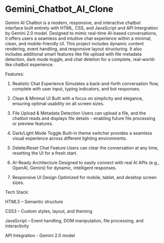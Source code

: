 # Gemini_Chatbot_AI_Clone
Gemini AI Chatbot is a modern, responsive, and interactive chatbot interface built entirely with HTML, CSS, and JavaScript and API Intergration by Gemini 2.0 model. Designed to mimic real-time AI-based conversations, it offers users a seamless and intuitive chat experience within a minimal, clean, and mobile-friendly UI. This project includes dynamic content rendering, event handling, and responsive layout structuring. It also includes additional smart features like file upload with file metadata detection, dark mode toggle, and chat deletion for a complete, real-world-like chatbot experience.

Features:

1) Realistic Chat Experience
Simulates a back-and-forth conversation flow, complete with user input, typing indicators, and bot responses.

2) Clean & Minimal UI
Built with a focus on simplicity and elegance, ensuring optimal usability on all screen sizes.

3) File Upload & Metadata Detection
Users can upload a file, and the chatbot reads and displays file details - enabling future file processing or preview features.

4) Dark/Light Mode Toggle
Built-in theme switcher provides a seamless visual experience across different lighting environments.

5) Delete/Reset Chat Feature
Users can clear the conversation at any time, resetting the UI for a fresh start.

6) AI-Ready Architecture
Designed to easily connect with real AI APIs (e.g., OpenAI, Gemini) for dynamic, intelligent responses.

7) Responsive UI Design
Optimized for mobile, tablet, and desktop screen sizes.

Tech Stack: 

HTML5 – Semantic structure

CSS3 – Custom styles, layout, and theming

JavaScript – Event handling, DOM manipulation, file processing, and interactivity

API Integration - Gemini 2.0 model
